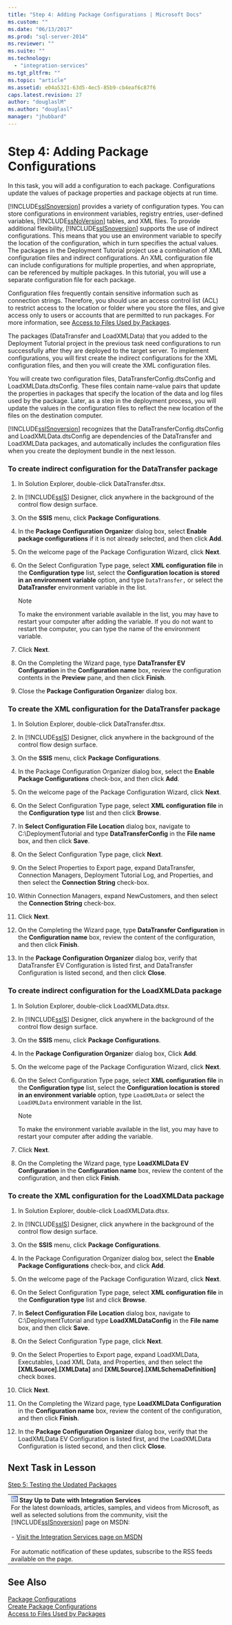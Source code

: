```yaml
---
title: "Step 4: Adding Package Configurations | Microsoft Docs"
ms.custom: ""
ms.date: "06/13/2017"
ms.prod: "sql-server-2014"
ms.reviewer: ""
ms.suite: ""
ms.technology: 
  - "integration-services"
ms.tgt_pltfrm: ""
ms.topic: "article"
ms.assetid: e04a5321-63d5-4ec5-85b9-cb4eaf6c87f6
caps.latest.revision: 27
author: "douglaslM"
ms.author: "douglasl"
manager: "jhubbard"
---
```

# Step 4: Adding Package Configurations
  In this task, you will add a configuration to each package. Configurations update the values of package properties and package objects at run time.  
  
 [!INCLUDE[ssISnoversion](../includes/ssisnoversion-md.md)] provides a variety of configuration types. You can store configurations in environment variables, registry entries, user-defined variables, [!INCLUDE[ssNoVersion](../includes/ssnoversion-md.md)] tables, and XML files. To provide additional flexibility, [!INCLUDE[ssISnoversion](../includes/ssisnoversion-md.md)] supports the use of indirect configurations. This means that you use an environment variable to specify the location of the configuration, which in turn specifies the actual values. The packages in the Deployment Tutorial project use a combination of XML configuration files and indirect configurations. An XML configuration file can include configurations for multiple properties, and when appropriate, can be referenced by multiple packages. In this tutorial, you will use a separate configuration file for each package.  
  
 Configuration files frequently contain sensitive information such as connection strings. Therefore, you should use an access control list (ACL) to restrict access to the location or folder where you store the files, and give access only to users or accounts that are permitted to run packages. For more information, see [Access to Files Used by Packages](../../2014/integration-services/access-to-files-used-by-packages.md).  
  
 The packages (DataTransfer and LoadXMLData) that you added to the Deployment Tutorial project in the previous task need configurations to run successfully after they are deployed to the target server. To implement configurations, you will first create the indirect configurations for the XML configuration files, and then you will create the XML configuration files.  
  
 You will create two configuration files, DataTransferConfig.dtsConfig and LoadXMLData.dtsConfig. These files contain name-value pairs that update the properties in packages that specify the location of the data and log files used by the package. Later, as a step in the deployment process, you will update the values in the configuration files to reflect the new location of the files on the destination computer.  
  
 [!INCLUDE[ssISnoversion](../includes/ssisnoversion-md.md)] recognizes that the DataTransferConfig.dtsConfig and LoadXMLData.dtsConfig are dependencies of the DataTransfer and LoadXMLData packages, and automatically includes the configuration files when you create the deployment bundle in the next lesson.  
  
### To create indirect configuration for the DataTransfer package  
  
1.  In Solution Explorer, double-click DataTransfer.dtsx.  
  
2.  In [!INCLUDE[ssIS](../includes/ssis-md.md)] Designer, click anywhere in the background of the control flow design surface.  
  
3.  On the **SSIS** menu, click **Package Configurations**.  
  
4.  In the **Package Configuration Organize**r dialog box, select **Enable package configurations** if it is not already selected, and then click **Add**.  
  
5.  On the welcome page of the Package Configuration Wizard, click **Next**.  
  
6.  On the Select Configuration Type page, select **XML configuration file** in the **Configuration type** list, select the **Configuration location is stored in an environment variable** option, and type `DataTransfer,` or select the **DataTransfer** environment variable in the list.  
  
    > [!NOTE]  
    >  To make the environment variable available in the list, you may have to restart your computer after adding the variable. If you do not want to restart the computer, you can type the name of the environment variable.  
  
7.  Click **Next**.  
  
8.  On the Completing the Wizard page, type **DataTransfer EV Configuration** in the **Configuration name** box, review the configuration contents in the **Preview** pane, and then click **Finish**.  
  
9. Close the **Package Configuration Organize**r dialog box.  
  
### To create the XML configuration for the DataTransfer package  
  
1.  In Solution Explorer, double-click DataTransfer.dtsx.  
  
2.  In [!INCLUDE[ssIS](../includes/ssis-md.md)] Designer, click anywhere in the background of the control flow design surface.  
  
3.  On the **SSIS** menu, click **Package Configurations**.  
  
4.  In the Package Configuration Organizer dialog box, select the **Enable Package Configurations** check-box, and then click **Add**.  
  
5.  On the welcome page of the Package Configuration Wizard, click **Next**.  
  
6.  On the Select Configuration Type page, select **XML configuration file** in the **Configuration type** list and then click **Browse**.  
  
7.  In **Select Configuration File Location** dialog box, navigate to C:\DeploymentTutorial and type **DataTransferConfig** in the **File name** box, and then click **Save**.  
  
8.  On the Select Configuration Type page, click **Next**.  
  
9. On the Select Properties to Export page, expand DataTransfer, Connection Managers, Deployment Tutorial Log, and Properties, and then select the **Connection String** check-box.  
  
10. Within Connection Managers, expand NewCustomers, and then select the **Connection String** check-box.  
  
11. Click **Next**.  
  
12. On the Completing the Wizard page, type **DataTransfer Configuration** in the **Configuration name** box, review the content of the configuration, and then click **Finish**.  
  
13. In the **Package Configuration Organizer** dialog box, verify that DataTransfer EV Configuration is listed first, and DataTransfer Configuration is listed second, and then click **Close**.  
  
### To create indirect configuration for the LoadXMLData package  
  
1.  In Solution Explorer, double-click LoadXMLData.dtsx.  
  
2.  In [!INCLUDE[ssIS](../includes/ssis-md.md)] Designer, click anywhere in the background of the control flow design surface.  
  
3.  On the **SSIS** menu, click **Package Configurations**.  
  
4.  In the **Package Configuration Organize**r dialog box, Click **Add**.  
  
5.  On the welcome page of the Package Configuration Wizard, click **Next**.  
  
6.  On the Select Configuration Type page, select **XML configuration file** in the **Configuration type** list, select the **Configuration location is stored in an environment variable** option, type `LoadXMLData` or select the `LoadXMLData` environment variable in the list.  
  
    > [!NOTE]  
    >  To make the environment variable available in the list, you may have to restart your computer after adding the variable.  
  
7.  Click **Next**.  
  
8.  On the Completing the Wizard page, type **LoadXMLData EV Configuration** in the **Configuration name** box, review the content of the configuration, and then click **Finish**.  
  
### To create the XML configuration for the LoadXMLData package  
  
1.  In Solution Explorer, double-click LoadXMLData.dtsx.  
  
2.  In [!INCLUDE[ssIS](../includes/ssis-md.md)] Designer, click anywhere in the background of the control flow design surface.  
  
3.  On the **SSIS** menu, click **Package Configurations**.  
  
4.  In the Package Configuration Organizer dialog box, select the **Enable Package Configurations** check-box, and click **Add**.  
  
5.  On the welcome page of the Package Configuration Wizard, click **Next**.  
  
6.  On the Select Configuration Type page, select **XML configuration file** in the **Configuration type** list and click **Browse**.  
  
7.  In **Select Configuration File Location** dialog box, navigate to C:\DeploymentTutorial and type **LoadXMLDataConfig** in the **File name** box, and then click **Save**.  
  
8.  On the Select Configuration Type page, click **Next**.  
  
9. On the Select Properties to Export page, expand LoadXMLData, Executables, Load XML Data, and Properties, and then select the **[XMLSource].[XMLData]** and **[XMLSource].[XMLSchemaDefinition]** check boxes.  
  
10. Click **Next**.  
  
11. On the Completing the Wizard page, type **LoadXMLData Configuration** in the **Configuration name** box, review the content of the configuration, and then click **Finish**.  
  
12. In the **Package Configuration Organizer** dialog box, verify that the LoadXMLData EV Configuration is listed first, and the LoadXMLData Configuration is listed second, and then click **Close**.  
  
## Next Task in Lesson  
 [Step 5: Testing the Updated Packages](../integration-services/lesson-1-5-testing-the-updated-packages.md)  
  
||  
|-|  
|![Integration Services icon (small)](../../2014/integration-services/media/dts-16.gif "Integration Services icon (small)")  **Stay Up to Date with Integration Services**<br /> For the latest downloads, articles, samples, and videos from Microsoft, as well as selected solutions from the community, visit the [!INCLUDE[ssISnoversion](../includes/ssisnoversion-md.md)] page on MSDN:<br /><br /> -   [Visit the Integration Services page on MSDN](http://go.microsoft.com/fwlink/?LinkId=136655)<br /><br /> For automatic notification of these updates, subscribe to the RSS feeds available on the page.|  
  
## See Also  
 [Package Configurations](../../2014/integration-services/package-configurations.md)   
 [Create Package Configurations](../../2014/integration-services/create-package-configurations.md)   
 [Access to Files Used by Packages](../../2014/integration-services/access-to-files-used-by-packages.md)  
  
  